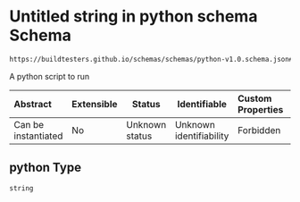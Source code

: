 # Untitled string in python schema Schema

```txt
https://buildtesters.github.io/schemas/schemas/python-v1.0.schema.json#/properties/python
```

A python script to run


| Abstract            | Extensible | Status         | Identifiable            | Custom Properties | Additional Properties | Access Restrictions | Defined In                                                                         |
| :------------------ | ---------- | -------------- | ----------------------- | :---------------- | --------------------- | ------------------- | ---------------------------------------------------------------------------------- |
| Can be instantiated | No         | Unknown status | Unknown identifiability | Forbidden         | Allowed               | none                | [python-v1.0.schema.json\*](../out/python-v1.0.schema.json "open original schema") |

## python Type

`string`
